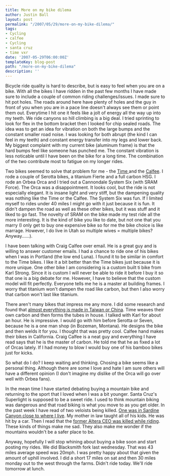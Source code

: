```yaml
---
title: More on my bike dilema
author: Justin Ball
layout: post
permalink: "/2007/05/29/more-on-my-bike-dilema/"
tags:
- Cycling
- calfee
- Cycling
- santa cruz
- time vxr
date: '2007-05-29T06:00:00Z'
templateKey: blog-post
path: "/more-on-my-bike-dilema"
description: ''
---
```


Bicycle ride quality is hard to describe, but is easy to feel when you are on a bike. With all the bikes I have ridden in the past few months I have made sure to include a couple of common riding challenges/issues. I made sure to hit pot holes. The roads around here have plenty of holes and the guy in front of you when you are in a pace line doesn't always see them or point them out. Everytime I hit one it feels like a jolt of energy all the way up into my teeth. We ride canyons so hill climbing is a big deal. I tried sprinting to look for flex in the bottom bracket then I looked for chip sealed roads. The idea was to get an idea for vibration on both the large bumps and the constant smaller road noise. I was looking for both abrupt (the kind I can feel in my teeth) and constant energy transfer into my legs and lower back. My biggest complaint with my current bike (aluminum frame) is that the hard bumps feel like someone has punched me. The constant vibration is less noticable until I have been on the bike for a long time. The combination of the two contribute most to fatigue on my longer rides.

Two bikes seemed to solve that problem for me - the [Time ][1]and the [Calfee][2]. I rode a couple of Serotta bikes, a titanium Fierte and a full carbon HSG. I rode an Orbea Orca and I tried out a Cannondale System Six (with SRAM Force). The Orca was a disappointment. It looks cool, but the ride is not especially elegant. It is insane light and very stiff, but the dampening quality was nothing like the Time or the Calfee. The System Six was fun. If I limited myself to rides under 40 miles I might go with it just because it is fun. It didn't dampen the road as well as these other bikes, but it was stuff and it liked to go fast. The novelty of SRAM on the bike made my test ride all the more interesting. It is the kind of bike you like to date, but not one that you marry (I only get to buy one expensive bike so for me the bike choice is like marrage. However, I do live in Utah so multiple wives = multiple bikes? Anyway......).

 [1]: http://www.time-sport.com/
 [2]: http://www.calfeedesign.com/

I have been talking with Craig Calfee over email. He is a great guy and is willing to answer customer emails. I had a chance to ride one of his bikes when I was in Portland (the low end Luna). I found it to be similar in comfort to the Time bikes. I like it a bit better than the Time bikes just because it is more unique. One other bike I am considering is a custom built ti bike from Karl Strong. Since it is custom I will never be able to ride it before I buy it so that one is a big debate for me. However, I have to believe that the custom model will fit perfectly. Everyone tells me he is a master at building frames. I worry that titanium won't dampen the road like carbon, but then I also worry that carbon won't last like titanium.

There aren't many bikes that impress me any more. I did some research and found that [almost everything is made in Taiwan or China][3]. Time weaves their own carbon and then forms the tubes in house. I talked with Karl for about an hour. He is impressive. I would go with him before Serotta or Seven, because he is a one man shop (in Bozeman, Montana). He designs the bike and then welds it for you. I thought that was pretty cool. Calfee hand makes their bikes in California. Craig Calfee is a neat guy and everything I have read says that he is the master of carbon. He told me that he as fixed a lot of Orcas lately. If I had money to blow I would buy one of his bamboo bikes just for kicks.

 [3]: http://allanti.com/page.cfm?PageID=328

So what do I do? I keep waiting and thinking. Chosing a bike seems like a personal thing. Although there are some I love and hate I am sure others will have a different opinion (I don't imagine my dislike of the Orca will go over well with Orbea fans).

In the mean time I have started debating buying a mountain bike and returning to the sport that I loved when I was a bit younger. Santa Cruz's Superlight is supposed to be a sweet ride. I used to think mountain biking was dangerous and that road biking is what you move to as you get older. In the past week I have read of two veloists being killed. [One was in Sardine Canyon close to where I live][4]. My mother in law taught all of his kids. He was hit by a car. Then I read that the [former Altera CEO was killed while riding][5]. These kinds of things make me sad. They also make me wonder if the mountains wouldn't be a safer place to be.

 [4]: http://www.ksl.com/index.php?nid=148&sid=1238285&comments=true
 [5]: http://news.com.com/8301-10784_3-9723171-7.html?part=rss&subj=news&tag=2547-1_3-0-5

Anyway, hopefully I will stop whining about buying a bike soon and start posting my rides. We did Blacksmith fork last wednesday. That was 43 miles average speed was 20mph. I was pretty happy about that given the amount of uphill involved. I did a short 17 miles on sat and then 30 miles monday out to the west through the farms. Didn't ride today. We'll ride tomorrow at lunch.
